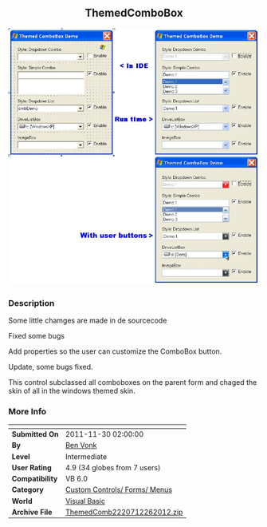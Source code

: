 ﻿<div align="center">

## ThemedComboBox

<img src="PIC2011111814438921.jpg">
</div>

### Description

Some little chamges are made in de sourcecode

Fixed some bugs

Add properties so the user can customize the ComboBox button.

Update, some bugs fixed.

This control subclassed all comboboxes on the parent form and chaged the skin of all in the windows themed skin.
 
### More Info
 


<span>             |<span>
---                |---
**Submitted On**   |2011-11-30 02:00:00
**By**             |[Ben Vonk](https://github.com/Planet-Source-Code/PSCIndex/blob/master/ByAuthor/ben-vonk.md)
**Level**          |Intermediate
**User Rating**    |4.9 (34 globes from 7 users)
**Compatibility**  |VB 6\.0
**Category**       |[Custom Controls/ Forms/  Menus](https://github.com/Planet-Source-Code/PSCIndex/blob/master/ByCategory/custom-controls-forms-menus__1-4.md)
**World**          |[Visual Basic](https://github.com/Planet-Source-Code/PSCIndex/blob/master/ByWorld/visual-basic.md)
**Archive File**   |[ThemedComb2220712262012\.zip](https://github.com/Planet-Source-Code/ben-vonk-themedcombobox__1-71236/archive/master.zip)








